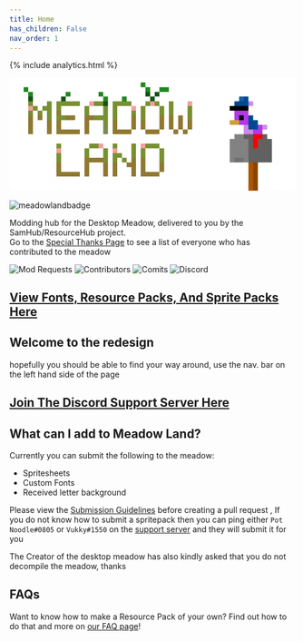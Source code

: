 ```yaml
---
title: Home
has_children: False
nav_order: 1
---
```


{% include analytics.html %}

![Image](../assets/images/logo.png)

![meadowlandbadge](https://img.shields.io/badge/Meadowland-green)

Modding hub for the Desktop Meadow, delivered to you by the SamHub/ResourceHub project.  
Go to the [Special Thanks Page](thanks.md) to see a list of everyone who has contributed to the meadow

![Mod Requests](https://img.shields.io/github/issues/UnofficialSamHub/MeadowLand?label=Mod%20Requests%2FIssues)
![Contributors](https://img.shields.io/github/contributors/UnofficialSamHub/MeadowLand)
![Comits](https://img.shields.io/github/commit-activity/w/UnofficialSamHub/MeadowLand)
![Discord](https://img.shields.io/discord/642496438869295171?color=blue&label=Discord&logo=Discord)


## [View Fonts, Resource Packs, And Sprite Packs Here](../Pages/spritepacks.md)

## Welcome to the redesign
hopefully you should be able to find your way around, use the nav. bar on the left hand side of the page

## [Join The Discord Support Server Here](discord.gg/xZFRmPT)

## What can I add to Meadow Land?
Currently you can submit the following to the meadow:
* Spritesheets
* Custom Fonts
* Received letter background

Please view the [Submission Guidelines](../Pages/GUIDELINES.md) before creating a pull request
, If you do not know how to submit a spritepack then you can ping either `Pot Noodle#0805` or `Vukky#1550` on the [support server](discord.gg/xZFRmPT) and they will submit it for you

The Creator of the desktop meadow has also kindly asked that you do not decompile the meadow, thanks

## FAQs

Want to know how to make a Resource Pack of your own? Find out how to do that and more on [our FAQ page](FAQ.md)!
